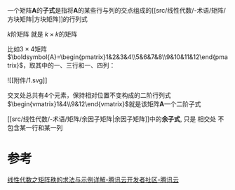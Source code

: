 
一个矩阵**A**的**子式**是指将**A**的某些行与列的交点组成的[[src/线性代数/-术语/矩阵/方块矩阵|方块矩阵]]的行列式

$k$阶矩阵 就是 $k\times k$的矩阵


比如$3\times 4$矩阵$\boldsymbol{A}=\begin{pmatrix}1&2&3&4\\5&6&7&8\\9&10&11&12\end{pmatrix}$，取其中的一、三行和一、四列：

![[附件/1.svg]]

交叉处总共有4个元素，保持相对位置不变构成的二阶行列式$\begin{vmatrix}1&4\\9&12\end{vmatrix}$就是该矩阵$\boldsymbol{A}$一个二阶子式


[[src/线性代数/-术语/矩阵/余因子矩阵|余因子矩阵]]中的**余子式**, 只是 相交处 不包含某一行和某一列


# 参考
[线性代数之矩阵秩的求法与示例详解-腾讯云开发者社区-腾讯云](https://cloud.tencent.com/developer/article/2091666)
